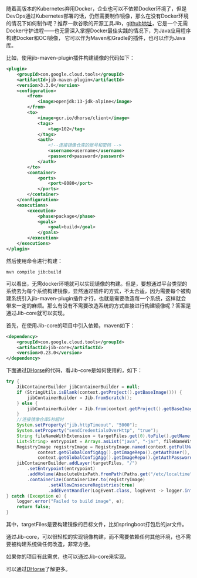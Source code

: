 随着高版本的Kubernetes弃用Docker，企业也可以不依赖Docker环境了，但是DevOps通过Kubernetes部署的话，仍然需要制作镜像，那么在没有Docker环境的情况下如何制作呢？推荐一款谷歌的开源工具Jib，[github地址](https://github.com/GoogleContainerTools/jib)，它是一个无需Docker守护进程——也无需深入掌握Docker最佳实践的情况下，为Java应用程序构建Docker和OCI镜像， 它可以作为Maven和Gradle的插件，也可以作为Java库。

比如，使用jib-maven-plugin插件构建镜像的代码如下：

```xml
<plugin>
	<groupId>com.google.cloud.tools</groupId>
	<artifactId>jib-maven-plugin</artifactId>
	<version>3.3.0</version>
	<configuration>
		<from>
			<image>openjdk:13-jdk-alpine</image>
		</from>
		<to>
			<image>gcr.io/dhorse/client</image>
			<tags>
				<tag>102</tag>
			</tags>
			<auth>
				<!--连接镜像仓库的账号和密码 -->
				<username>username</username>
				<password>password</password>
			</auth>
		</to>
		<container>
			<ports>
				<port>8080</port>
			</ports>
		</container>
	</configuration>
	<executions>
		<execution>
			<phase>package</phase>
			<goals>
				<goal>build</goal>
			</goals>
		</execution>
	</executions>
</plugin>
```

然后使用命令进行构建：

```shell
mvn compile jib:build
```

可以看出，无需docker环境就可以实现镜像的构建。但是，要想通过平台类型的系统去为每个系统构建镜像，显然通过插件的方式，不太合适，因为需要每个被构建系统引入jib-maven-plugin插件才行，也就是需要改造每一个系统，这样就会带来一定的麻烦。那么有没有不需要改造系统的方式直接进行构建镜像呢？答案是通过Jib-core就可以实现。

首先，在使用Jib-core的项目中引入依赖，maven如下：

```xml
<dependency>
	<groupId>com.google.cloud.tools</groupId>
	<artifactId>jib-core</artifactId>
	<version>0.23.0</version>
</dependency>
```

下面通过[DHorse](https://github.com/tiandizhiguai/dhorse)的代码，看Jib-core是如何使用的，如下：

```java
try {
	JibContainerBuilder jibContainerBuilder = null;
	if (StringUtils.isBlank(context.getProject().getBaseImage())) {
		jibContainerBuilder = Jib.fromScratch();
	} else {
		jibContainerBuilder = Jib.from(context.getProject().getBaseImage());
	}
	//连接镜像仓库5秒超时
	System.setProperty("jib.httpTimeout", "5000");
	System.setProperty("sendCredentialsOverHttp", "true");
	String fileNameWithExtension = targetFiles.get(0).toFile().getName();
	List<String> entrypoint = Arrays.asList("java", "-jar", fileNameWithExtension);
	RegistryImage registryImage = RegistryImage.named(context.getFullNameOfImage()).addCredential(
			context.getGlobalConfigAgg().getImageRepo().getAuthUser(),
			context.getGlobalConfigAgg().getImageRepo().getAuthPassword());
	jibContainerBuilder.addLayer(targetFiles, "/")
		.setEntrypoint(entrypoint)
		.addVolume(AbsoluteUnixPath.fromPath(Paths.get("/etc/localtime")))
		.containerize(Containerizer.to(registryImage)
				.setAllowInsecureRegistries(true)
				.addEventHandler(LogEvent.class, logEvent -> logger.info(logEvent.getMessage())));
} catch (Exception e) {
	logger.error("Failed to build image", e);
	return false;
}
```

其中，targetFiles是要构建镜像的目标文件，比如springboot打包后的jar文件。

通过Jib-core，可以很轻松的实现镜像构建，而不需要依赖任何其他环境，也不需要被构建系统做任何改造，非常方便。

如果你的项目有此需求，也可以通过Jib-core来实现。

可以通过[DHorse](https://github.com/tiandizhiguai/dhorse)了解更多。
